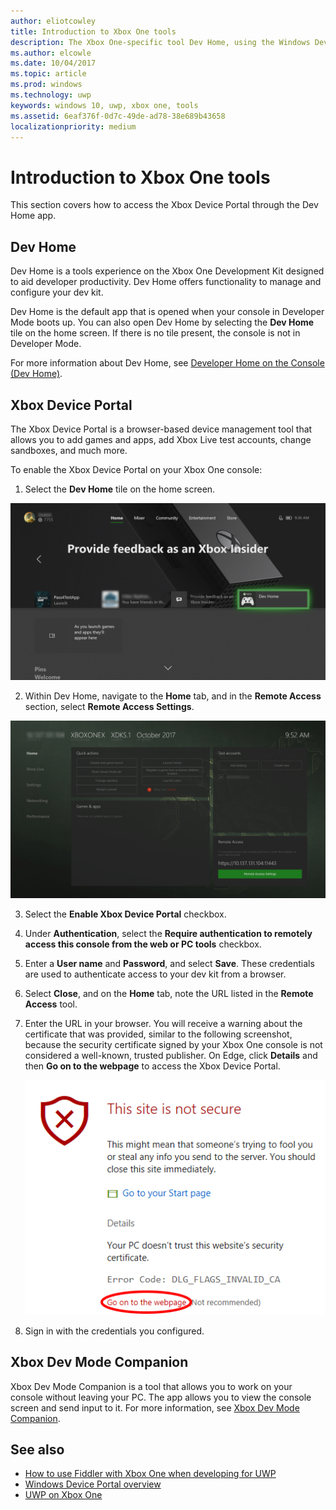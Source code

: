 ```yaml
---
author: eliotcowley
title: Introduction to Xbox One tools
description: The Xbox One-specific tool Dev Home, using the Windows Device Portal.
ms.author: elcowle
ms.date: 10/04/2017
ms.topic: article
ms.prod: windows
ms.technology: uwp
keywords: windows 10, uwp, xbox one, tools
ms.assetid: 6eaf376f-0d7c-49de-ad78-38e689b43658
localizationpriority: medium
---
```


# Introduction to Xbox One tools

This section covers how to access the Xbox Device Portal through the Dev Home app.

## Dev Home

Dev Home is a tools experience on the Xbox One Development Kit designed to aid developer productivity. Dev Home offers functionality to manage and configure your dev kit.

Dev Home is the default app that is opened when your console in Developer Mode boots up. You can also open Dev Home by selecting the **Dev Home** tile on the home screen. If there is no tile present, the console is not in Developer Mode.

For more information about Dev Home, see [Developer Home on the Console (Dev Home)](dev-home.md).

## Xbox Device Portal
The Xbox Device Portal is a browser-based device management tool that allows you to add games and apps, add Xbox Live test accounts, change sandboxes, and much more.

<!-- > [!NOTE]
> For more information on the Xbox Device Portal, see the [Windows Device Portal overview](../debug-test-perf/device-portal.md). -->
<!--TODO: Where is the documentation for the Xbox Device Portal?-->

To enable the Xbox Device Portal on your Xbox One console:

1. Select the **Dev Home** tile on the home screen.

  ![Select Dev Home tile](images/introduction-to-xbox-one-tools-1.png)

2. Within Dev Home, navigate to the **Home** tab, and in the **Remote Access** section, select **Remote Access Settings**.

  ![Remote management tool](images/introduction-to-xbox-one-tools-2.png)

3. Select the **Enable Xbox Device Portal** checkbox.

4. Under **Authentication**, select the **Require authentication to remotely access this console from the web or PC tools** checkbox.

5. Enter a **User name** and __Password__, and select **Save**. These credentials are used to authenticate access to your dev kit from a browser.

6. Select **Close**, and on the **Home** tab, note the URL listed in the **Remote Access** tool.

7. Enter the URL in your browser. You will receive a warning about the certificate that was provided, similar to the following screenshot, because the security certificate signed by your Xbox One console is not considered a well-known, trusted publisher. On Edge, click **Details** and then **Go on to the webpage** to access the Xbox Device Portal.

    ![Security certificate warning](images/introduction-to-xbox-one-tools-3.png)

8. Sign in with the credentials you configured.

## Xbox Dev Mode Companion
Xbox Dev Mode Companion is a tool that allows you to work on your console without leaving your PC. The app allows you to view the console screen and send input to it. For more information, see [Xbox Dev Mode Companion](xbox-dev-mode-companion.md).

## See also
- [How to use Fiddler with Xbox One when developing for UWP](uwp-fiddler.md)
- [Windows Device Portal overview](../debug-test-perf/device-portal.md)
- [UWP on Xbox One](index.md)